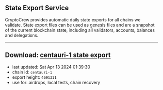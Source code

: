## State Export Service
CryptoCrew provides automatic daily state exports for all chains we validate. State export files can be used as genesis files and are a snapshot of the current blockchain state, including all validators, accounts, balances and delegations.

---
**Download: [centauri-1 state export](https://dl-eu2.ccvalidators.com/SERVICE/composable/centauri-1_export_4691311.json)**
---

- last updated: Sat Apr 13 2024 01:39:30
- chain id: `centauri-1`
- export height: `4691311`
- use for: airdrops, local tests, chain recovery
